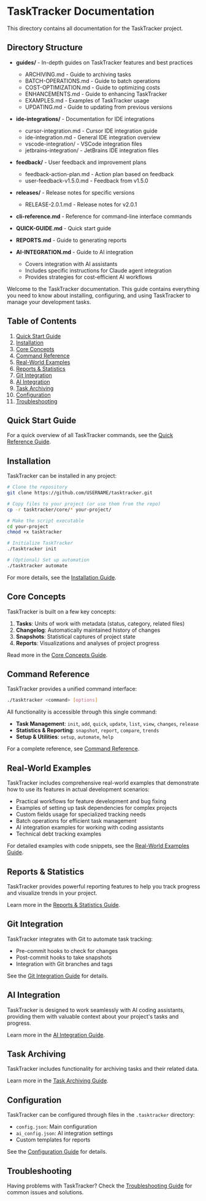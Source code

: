 # TaskTracker Documentation

This directory contains all documentation for the TaskTracker project.

## Directory Structure

- **guides/** - In-depth guides on TaskTracker features and best practices
  - ARCHIVING.md - Guide to archiving tasks
  - BATCH-OPERATIONS.md - Guide to batch operations  
  - COST-OPTIMIZATION.md - Guide to optimizing costs
  - ENHANCEMENTS.md - Guide to enhancing TaskTracker
  - EXAMPLES.md - Examples of TaskTracker usage
  - UPDATING.md - Guide to updating from previous versions

- **ide-integrations/** - Documentation for IDE integrations
  - cursor-integration.md - Cursor IDE integration guide
  - ide-integration.md - General IDE integration overview
  - vscode-integration/ - VSCode integration files
  - jetbrains-integration/ - JetBrains IDE integration files

- **feedback/** - User feedback and improvement plans
  - feedback-action-plan.md - Action plan based on feedback
  - user-feedback-v1.5.0.md - Feedback from v1.5.0

- **releases/** - Release notes for specific versions
  - RELEASE-2.0.1.md - Release notes for v2.0.1

- **cli-reference.md** - Reference for command-line interface commands
- **QUICK-GUIDE.md** - Quick start guide
- **REPORTS.md** - Guide to generating reports
- **AI-INTEGRATION.md** - Guide to AI integration
  - Covers integration with AI assistants
  - Includes specific instructions for Claude agent integration
  - Provides strategies for cost-efficient AI workflows

Welcome to the TaskTracker documentation. This guide contains everything you need to know about installing, configuring, and using TaskTracker to manage your development tasks.

## Table of Contents

1. [Quick Start Guide](#quick-start-guide)
2. [Installation](#installation)
3. [Core Concepts](#core-concepts)
4. [Command Reference](#command-reference)
5. [Real-World Examples](#real-world-examples)
6. [Reports & Statistics](#reports--statistics)
7. [Git Integration](#git-integration)
8. [AI Integration](#ai-integration)
9. [Task Archiving](#task-archiving)
10. [Configuration](#configuration)
11. [Troubleshooting](#troubleshooting)

## Quick Start Guide

For a quick overview of all TaskTracker commands, see the [Quick Reference Guide](../QUICK-GUIDE.md).

## Installation

TaskTracker can be installed in any project:

```bash
# Clone the repository
git clone https://github.com/USERNAME/tasktracker.git

# Copy files to your project (or use them from the repo)
cp -r tasktracker/core/* your-project/

# Make the script executable
cd your-project
chmod +x tasktracker

# Initialize TaskTracker
./tasktracker init

# (Optional) Set up automation
./tasktracker automate
```

For more details, see the [Installation Guide](installation.md).

## Core Concepts

TaskTracker is built on a few key concepts:

1. **Tasks**: Units of work with metadata (status, category, related files)
2. **Changelog**: Automatically maintained history of changes
3. **Snapshots**: Statistical captures of project state
4. **Reports**: Visualizations and analyses of project progress

Read more in the [Core Concepts Guide](concepts.md).

## Command Reference

TaskTracker provides a unified command interface:

```bash
./tasktracker <command> [options]
```

All functionality is accessible through this single command:

- **Task Management**: `init`, `add`, `quick`, `update`, `list`, `view`, `changes`, `release`
- **Statistics & Reporting**: `snapshot`, `report`, `compare`, `trends`
- **Setup & Utilities**: `setup`, `automate`, `help`

For a complete reference, see [Command Reference](commands.md).

## Real-World Examples

TaskTracker includes comprehensive real-world examples that demonstrate how to use its features in actual development scenarios:

- Practical workflows for feature development and bug fixing
- Examples of setting up task dependencies for complex projects
- Custom fields usage for specialized tracking needs
- Batch operations for efficient task management
- AI integration examples for working with coding assistants
- Technical debt tracking examples

For detailed examples with code snippets, see the [Real-World Examples Guide](EXAMPLES.md).

## Reports & Statistics

TaskTracker provides powerful reporting features to help you track progress and visualize trends in your project.

Learn more in the [Reports & Statistics Guide](REPORTS.md).

## Git Integration

TaskTracker integrates with Git to automate task tracking:

- Pre-commit hooks to check for changes
- Post-commit hooks to take snapshots
- Integration with Git branches and tags

See the [Git Integration Guide](git-integration.md) for details.

## AI Integration

TaskTracker is designed to work seamlessly with AI coding assistants, providing them with valuable context about your project's tasks and progress.

Learn more in the [AI Integration Guide](AI-INTEGRATION.md).

## Task Archiving

TaskTracker includes functionality for archiving tasks and their related data.

Learn more in the [Task Archiving Guide](ARCHIVING.md).

## Configuration

TaskTracker can be configured through files in the `.tasktracker` directory:

- `config.json`: Main configuration
- `ai_config.json`: AI integration settings
- Custom templates for reports

See the [Configuration Guide](configuration.md) for details.

## Troubleshooting

Having problems with TaskTracker? Check the [Troubleshooting Guide](troubleshooting.md) for common issues and solutions. 